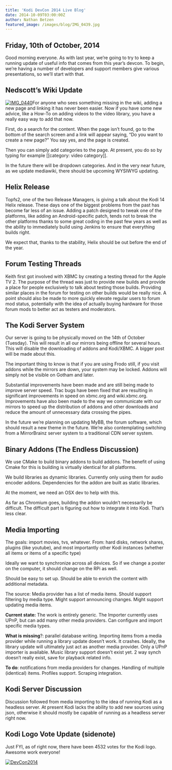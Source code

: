 ```yaml
---
title: 'Kodi DevCon 2014 Live Blog'
date: 2014-10-09T03:00:00Z
author: Nathan Betzen
featured_image: /images/blog/IMG_0439.jpg
---
```

Friday, 10th of October, 2014
-----------------------------

 Good morning everyone. As with last year, we’re going to try to keep a running update of useful info that comes from this year’s devcon. To begin, we’re having a number of developers and support members give various presentations, so we’ll start with that.

  

 Nedscott’s Wiki Update
----------------------

 [![IMG_0440](/sites/default/files/uploads/IMG_0440-800x600.jpg)](/sites/default/files/uploads/IMG_0440.jpg)For anyone who sees something missing in the wiki, adding a new page and linking it has never been easier. Now if you have some new advice, like a How-To on adding videos to the video library, you have a really easy way to add that now.

 First, do a search for the content. When the page isn’t found, go to the bottom of the search screen and a link will appear saying, “Do you want to create a new page?” You say yes, and the page is created.

 Then you can simply add categories to the page. At present, you do so by typing for example [[category: video category]].

 In the future there will be dropdown categories. And in the very near future, as we update mediawiki, there should be upcoming WYSIWYG updating.

 Helix Release
-------------

 Topfs2, one of the two Release Managers, is giving a talk about the Kodi 14 Helix release. These days one of the biggest problems from the past has become far less of an issue. Adding a patch designed to tweak one of the platforms, like adding an Android-specific patch, tends not to break the other platforms thanks to some great coding in the past few years as well as the ability to immediately build using Jenkins to ensure that everything builds right.

 We expect that, thanks to the stability, Helix should be out before the end of the year.

 Forum Testing Threads
---------------------

 Keith first got involved with XBMC by creating a testing thread for the Apple TV 2. The purpose of the thread was just to provide new builds and provide a place for people exclusively to talk about testing those builds. Providing similar places in the forum for testing on other builds would be really nice. A point should also be made to more quickly elevate regular users to forum mod status, potentially with the idea of actually buying hardware for those forum mods to better act as testers and moderators.

 The Kodi Server System
----------------------

 Our server is going to be physically moved on the 14th of October (Tuesday). This will result in all our mirrors being offline for several hours. This will disable the downloading of addons and Kodi/XBMC. A bigger post will be made about this.

 The important thing to know is that if you are using Frodo still, if you visit addons while the mirrors are down, your system may be locked. Addons will simply not be visible on Gotham and later.

 Substantial improvements have been made and are still being made to improve server speed. Trac bugs have been fixed that are resulting in significant improvements in speed on xbmc.org and wiki.xbmc.org. Improvements have also been made to the way we communicate with our mirrors to speed up the distribution of addons and other downloads and reduce the amount of unnecessary data crossing the pipes.

 In the future we’re planning on updating MyBB, the forum software, which should result a new theme in the future. We’re also contemplating switching from a MirrorBrainz server system to a traditional CDN server system.

 Binary Addons (The Endless Discussion)
--------------------------------------

 We use CMake to build binary addons to build addons. The benefit of using Cmake for this is building is virtually identical for all platforms.

 We build libraries as dynamic libraries. Currently only using them for audio encoder addons. Dependencies for the addon are built as static libraries.

 At the moment, we need an OSX dev to help with this.

 As far as Chromium goes, building the addon wouldn’t necessarily be difficult. The difficult part is figuring out how to integrate it into Kodi. That’s less clear.

 Media Importing
---------------

 The goals: import movies, tvs, whatever. From: hard disks, network shares, plugins (like youtube), and most importantly other Kodi instances (whether all items or items of a specific type)

 Ideally we want to synchronize across all devices. So if we change a poster on the computer, it should change on the RPi as well.

 Should be easy to set up. Should be able to enrich the content with additional metadata.

 The source: Media provider has a list of media items. Should support filtering by media type. Might support announcing changes. Might support updating media items.

 **Current state:** The work is entirely generic. The Importer currently uses UPnP, but can add many other media providers. Can configure and import specific media types.

 **What is missing**?: parallel database writing. Importing items from a media provider while running a library update doesn’t work. It crashes. Ideally, the library update will ultimately just act as another media provider. Only a UPnP importer is available. Music library support doesn’t exist yet. 2 way synch doesn’t really exist, save for playback related info.

 **To do**: notifications from media providers for changes. Handling of multiple (identical) items. Profiles support. Scraping integration.

 Kodi Server Discussion
----------------------

 Discussion followed from media importing to the idea of running Kodi as a headless server. At present Kodi lacks the ability to add new sources using json, otherwise it should mostly be capable of running as a headless server right now.

 Kodi Logo Vote Update (sidenote)
--------------------------------

 Just FYI, as of right now, there have been 4532 votes for the Kodi logo. Awesome work everyone!

 [![DevCon2014](/sites/default/files/uploads/DevCon2014-800x526.jpg)](/sites/default/files/uploads/DevCon2014.jpg)

 